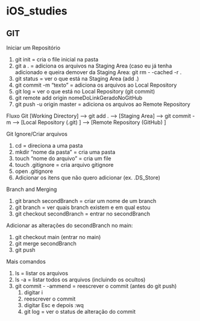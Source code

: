 # iOS_studies

## GIT

Iniciar um Repositório

1. git init = cria o file inicial na pasta
2. git a . = adiciona os arquivos na Staging Area (caso eu já tenha adicionado e queira demover da Staging Area:
	git rm - -cached -r .
3. git status = ver o que está na Staging Area (add .)
5. git commit -m “texto” = adiciona os arquivos ao Local Repository
6. git log = ver o que está no Local Repository (git commit)
7. git remote add origin nomeDoLinkGeradoNoGitHub
8. git push -u origin master = adiciona os arquivos ao Remote Repository

Fluxo Git
[Working Directory] —> git add . —> [Staging Area] —> git commit -m —> [Local Repository (.git) ] —> [Remote Repository (GitHub) ]

Git Ignore/Criar arquivos
1. cd = direciona a uma pasta
2. mkdir “nome da pasta” = cria uma pasta
3. touch “nome do arquivo” = cria um file
4. touch .gitignore = cria arquivo gitignore
5. open .gitignore
6. Adicionar os itens que não quero adicionar (ex. .DS_Store)

Branch and Merging
1. git branch secondBranch = criar um nome de um branch
2. git branch = ver quais branch existem e em qual estou
3. git checkout secondBranch = entrar no secondBranch

Adicionar as alterações do secondBranch no main:
1. git checkout main (entrar no main)
2. git merge secondBranch
3. git push


Mais comandos
1. ls = listar os arquivos
2. ls -a = listar todos os arquivos (incluindo os ocultos)
3. git commit - -ammend = reescrever o commit (antes do git push)
    1. digitar i
    2. reescrever o commit
    3. digitar Esc e depois :wq
    4. git log = ver o status de alteração do commit
